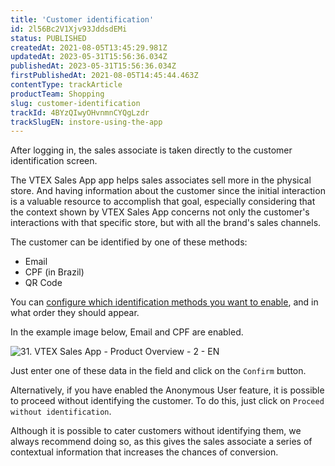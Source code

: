 ```yaml
---
title: 'Customer identification'
id: 2l56Bc2V1Xjv93JddsdEMi
status: PUBLISHED
createdAt: 2021-08-05T13:45:29.981Z
updatedAt: 2023-05-31T15:56:36.034Z
publishedAt: 2023-05-31T15:56:36.034Z
firstPublishedAt: 2021-08-05T14:45:44.463Z
contentType: trackArticle
productTeam: Shopping
slug: customer-identification
trackId: 4BYzQIwyOHvnmnCYQgLzdr
trackSlugEN: instore-using-the-app
---
```


After logging in, the sales associate is taken directly to the customer identification screen.

The VTEX Sales App app helps sales associates sell more in the physical store. And having information about the customer since the initial interaction is a valuable resource to accomplish that goal, especially considering that the context shown by VTEX Sales App concerns not only the customer's interactions with that specific store, but with all the brand's sales channels.

The customer can be identified by one of these methods:
- Email
- CPF (in Brazil)
- QR Code

You can [configure which identification methods you want to enable](https://developers.vtex.com/vtex-rest-api/docs/customize-instore-login-options), and in what order they should appear.

In the example image below, Email and CPF are enabled.

![31. VTEX Sales App - Product Overview - 2 - EN](//images.ctfassets.net/alneenqid6w5/2YKc9S2FehS7eA2zTskL33/99343004a1e70a756f043ea293d5cd24/identify-customer-en.PNG)

Just enter one of these data in the field and click on the `Confirm` button.

Alternatively, if you have enabled the Anonymous User feature, it is possible to proceed without identifying the customer. To do this, just click on `Proceed without identification`.

<div class="alert alert-info">
Although it is possible to cater customers without identifying them, we always recommend doing so, as this gives the sales associate a series of contextual information that increases the chances of conversion.
</div>

